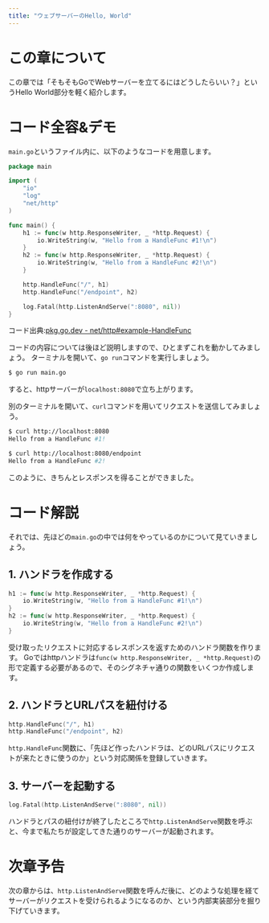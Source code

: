 ```yaml
---
title: "ウェブサーバーのHello, World"
---
```

# この章について
この章では「そもそもGoでWebサーバーを立てるにはどうしたらいい？」というHello World部分を軽く紹介します。

# コード全容&デモ
`main.go`というファイル内に、以下のようなコードを用意します。

```go
package main

import (
	"io"
	"log"
	"net/http"
)

func main() {
	h1 := func(w http.ResponseWriter, _ *http.Request) {
		io.WriteString(w, "Hello from a HandleFunc #1!\n")
	}
	h2 := func(w http.ResponseWriter, _ *http.Request) {
		io.WriteString(w, "Hello from a HandleFunc #2!\n")
	}

	http.HandleFunc("/", h1)
	http.HandleFunc("/endpoint", h2)

	log.Fatal(http.ListenAndServe(":8080", nil))
}
```
コード出典:[pkg.go.dev - net/http#example-HandleFunc](https://pkg.go.dev/net/http#example-HandleFunc)

コードの内容については後ほど説明しますので、ひとまずこれを動かしてみましょう。
ターミナルを開いて、`go run`コマンドを実行しましょう。
```bash
$ go run main.go
```

すると、httpサーバーが`localhost:8080`で立ち上がります。

別のターミナルを開いて、`curl`コマンドを用いてリクエストを送信してみましょう。
```bash
$ curl http://localhost:8080
Hello from a HandleFunc #1!

$ curl http://localhost:8080/endpoint
Hello from a HandleFunc #2!
```
このように、きちんとレスポンスを得ることができました。



# コード解説
それでは、先ほどの`main.go`の中では何をやっているのかについて見ていきましょう。

## 1. ハンドラを作成する
```go
h1 := func(w http.ResponseWriter, _ *http.Request) {
	io.WriteString(w, "Hello from a HandleFunc #1!\n")
}
h2 := func(w http.ResponseWriter, _ *http.Request) {
	io.WriteString(w, "Hello from a HandleFunc #2!\n")
}
```
受け取ったリクエストに対応するレスポンスを返すためのハンドラ関数を作ります。
Goではhttpハンドラは`func(w http.ResponseWriter, _ *http.Request)`の形で定義する必要があるので、そのシグネチャ通りの関数をいくつか作成します。

## 2. ハンドラとURLパスを紐付ける
```go
http.HandleFunc("/", h1)
http.HandleFunc("/endpoint", h2)
```
`http.HandleFunc`関数に、「先ほど作ったハンドラは、どのURLパスにリクエストが来たときに使うのか」という対応関係を登録していきます。

## 3. サーバーを起動する
```go
log.Fatal(http.ListenAndServe(":8080", nil))
```
ハンドラとパスの紐付けが終了したところで`http.ListenAndServe`関数を呼ぶと、今まで私たちが設定してきた通りのサーバーが起動されます。



# 次章予告
次の章からは、`http.ListenAndServe`関数を呼んだ後に、どのような処理を経てサーバーがリクエストを受けられるようになるのか、という内部実装部分を掘り下げていきます。